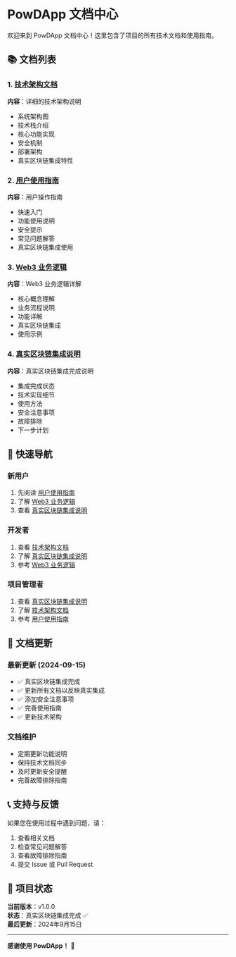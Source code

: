 # PowDApp 文档中心

欢迎来到 PowDApp 文档中心！这里包含了项目的所有技术文档和使用指南。

## 📚 文档列表

### 1. [技术架构文档](./TECHNICAL_ARCHITECTURE.md)
**内容**：详细的技术架构说明
- 系统架构图
- 技术栈介绍
- 核心功能实现
- 安全机制
- 部署架构
- 真实区块链集成特性

### 2. [用户使用指南](./USER_GUIDE.md)
**内容**：用户操作指南
- 快速入门
- 功能使用说明
- 安全提示
- 常见问题解答
- 真实区块链集成使用

### 3. [Web3 业务逻辑](./WEB3_BUSINESS_LOGIC.md)
**内容**：Web3 业务逻辑详解
- 核心概念理解
- 业务流程说明
- 功能详解
- 真实区块链集成
- 使用示例

### 4. [真实区块链集成说明](./REAL_BLOCKCHAIN_INTEGRATION.md)
**内容**：真实区块链集成完成说明
- 集成完成状态
- 技术实现细节
- 使用方法
- 安全注意事项
- 故障排除
- 下一步计划

## 🎯 快速导航

### 新用户
1. 先阅读 [用户使用指南](./USER_GUIDE.md)
2. 了解 [Web3 业务逻辑](./WEB3_BUSINESS_LOGIC.md)
3. 查看 [真实区块链集成说明](./REAL_BLOCKCHAIN_INTEGRATION.md)

### 开发者
1. 查看 [技术架构文档](./TECHNICAL_ARCHITECTURE.md)
2. 了解 [真实区块链集成说明](./REAL_BLOCKCHAIN_INTEGRATION.md)
3. 参考 [Web3 业务逻辑](./WEB3_BUSINESS_LOGIC.md)

### 项目管理者
1. 查看 [真实区块链集成说明](./REAL_BLOCKCHAIN_INTEGRATION.md)
2. 了解 [技术架构文档](./TECHNICAL_ARCHITECTURE.md)
3. 参考 [用户使用指南](./USER_GUIDE.md)

## 🔄 文档更新

### 最新更新 (2024-09-15)
- ✅ 真实区块链集成完成
- ✅ 更新所有文档以反映真实集成
- ✅ 添加安全注意事项
- ✅ 完善使用指南
- ✅ 更新技术架构

### 文档维护
- 定期更新功能说明
- 保持技术文档同步
- 及时更新安全提醒
- 完善故障排除指南

## 📞 支持与反馈

如果您在使用过程中遇到问题，请：

1. 查看相关文档
2. 检查常见问题解答
3. 查看故障排除指南
4. 提交 Issue 或 Pull Request

## 🎉 项目状态

**当前版本**：v1.0.0  
**状态**：真实区块链集成完成 ✅  
**最后更新**：2024年9月15日

---

**感谢使用 PowDApp！** 🚀
